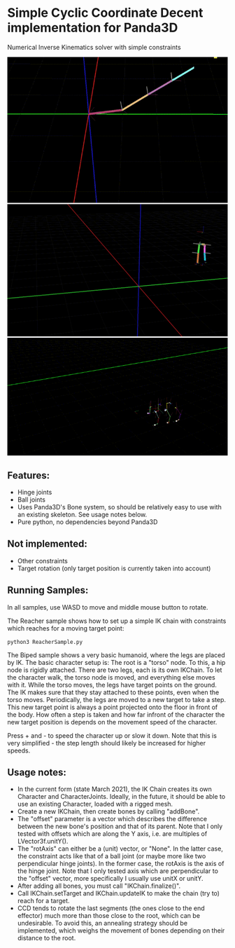Simple Cyclic Coordinate Decent implementation for Panda3D
===========================================================
Numerical Inverse Kinematics solver with simple constraints

![](IK-2021-03-08_22.14.25.gif)
![](Biped-2021-03-13_22.23.21.gif)
![](CCDIK-2020-12-29_17.31.24.gif)

Features:
---------
- Hinge joints
- Ball joints
- Uses Panda3D's Bone system, so should be relatively easy to use with an existing skeleton. See usage notes below.
- Pure python, no dependencies beyond Panda3D

Not implemented:
----------------
- Other constraints
- Target rotation (only target position is currently taken into account)

Running Samples:
---------------
In all samples, use WASD to move and middle mouse button to rotate.

The Reacher sample shows how to set up a simple IK chain with constraints which reaches for a moving target point:

```
python3 ReacherSample.py
```

The Biped sample shows a very basic humanoid, where the legs are placed by IK. The basic character setup is: The root is a "torso" node. To this, a hip node is rigidly attached. There are two legs, each is its own IKChain. To let the character walk, the torso node is moved, and everything else moves with it.
While the torso moves, the legs have target points on the ground. The IK makes sure that they stay attached to these points, even when the torso moves. Periodically, the legs are moved to a new target to take a step. This new target point is always a point projected onto the floor in front of the body. How often a step is taken and how far infront of the character the new target position is depends on the movement speed of the character.

Press + and - to speed the character up or slow it down. Note that this is very simplified - the step length should likely be increased for higher speeds.

Usage notes:
------------
- In the current form (state March 2021), the IK Chain creates its own Character and CharacterJoints. Ideally, in the future, it should be able to use an existing Character, loaded with a rigged mesh.
- Create a new IKChain, then create bones by calling "addBone".
- The "offset" parameter is a vector which describes the difference between the new bone's position and that of its parent. Note that I only tested with offsets which are along the Y axis, i.e. are multiples of LVector3f.unitY().
- The "rotAxis" can either be a (unit) vector, or "None". In the latter case, the constraint acts like that of a ball joint (or maybe more like two perpendicular hinge joints). In the former case, the rotAxis is the axis of the hinge joint. Note that I only tested axis which are perpendicular to the "offset" vector, more specifically I usually use unitX or unitY.
- After adding all bones, you must call "IKChain.finalize()".
- Call IKChain.setTarget and IKChain.updateIK to make the chain (try to) reach for a target.
- CCD tends to rotate the last segments (the ones close to the end effector) much more than those close to the root, which can be undesirable. To avoid this, an annealing strategy should be implemented, which weighs the movement of bones depending on their distance to the root.


